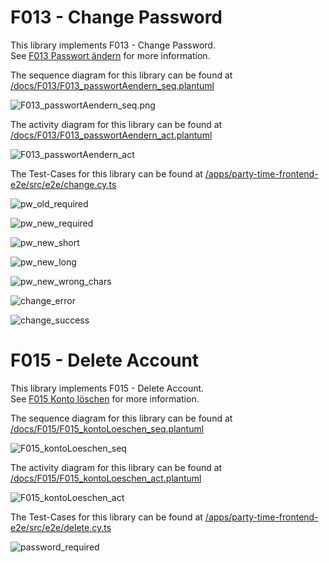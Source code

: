 # F013 - Change Password

This library implements F013 - Change Password.  
See [F013 Passwort ändern](https://github.com/party-time-2/party-time/issues/13) for more information.

The sequence diagram for this library can be found at [/docs/F013/F013_passwortAendern_seq.plantuml](/docs/F013/F013_passwortAendern_seq.plantuml)

![F013_passwortAendern_seq.png](/docs/PNG/F013/F013_passwortAendern_seq.png)

The activity diagram for this library can be found at [/docs/F013/F013_passwortAendern_act.plantuml](/docs/F013/F013_passwortAendern_act.plantuml)

![F013_passwortAendern_act](/docs/PNG/F013/F013_passwortAendern_act.png)

<!-- The controller for this library can be found at [/apps/party-time-backend/src/main/java/com/partytime/api/controller/AuthController.java](/apps/party-time-backend/src/main/java/com/partytime/api/controller/AuthController.java) -->

The Test-Cases for this library can be found at [/apps/party-time-frontend-e2e/src/e2e/change.cy.ts](/apps/party-time-frontend-e2e/src/e2e/change.cy.ts)

![pw_old_required](/docs/PNG/F013/Tests/party-time-change-error%20--%20should%20show%20pw_old_required.png)

![pw_new_required](/docs/PNG/F013/Tests/party-time-change-error%20--%20should%20show%20pw_new_required.png)

![pw_new_short](/docs/PNG/F013/Tests/party-time-change-error%20--%20should%20show%20pw_new_short.png)

![pw_new_long](/docs/PNG/F013/Tests/party-time-change-error%20--%20should%20show%20pw_new_long.png)

![pw_new_wrong_chars](/docs/PNG/F013/Tests/party-time-change-error%20--%20should%20show%20pw_new_wrong_chars.png)

![change_error](/docs/PNG/F013/Tests/party-time-change%20--%20should%20show%20change_error.png)

![change_success](/docs/PNG/F013/Tests/party-time-change%20--%20should%20show%20change_success.png)

# F015 - Delete Account

This library implements F015 - Delete Account.  
See [F015 Konto löschen](https://github.com/party-time-2/party-time/issues/15) for more information.

The sequence diagram for this library can be found at [/docs/F015/F015_kontoLoeschen_seq.plantuml](/docs/F015/F015_kontoLoeschen_seq.plantuml)

![F015_kontoLoeschen_seq](/docs/PNG/F015/F015_kontoLoeschen_seq.png)

The activity diagram for this library can be found at [/docs/F015/F015_kontoLoeschen_act.plantuml](/docs/F015/F015_kontoLoeschen_act.plantuml)

![F015_kontoLoeschen_act](/docs/PNG/F015/F015_kontoLoeschen_act.png)

<!-- The controller for this library can be found at [/apps/party-time-backend/src/main/java/com/partytime/api/controller/AccountController.java](/apps/party-time-backend/src/main/java/com/partytime/api/controller/AccountController.java) -->

The Test-Cases for this library can be found at [/apps/party-time-frontend-e2e/src/e2e/delete.cy.ts](/apps/party-time-frontend-e2e/src/e2e/delete.cy.ts)

![password_required](/docs/PNG/F015/Tests/party-time-delete%20--%20should%20show%20password_required.png)
